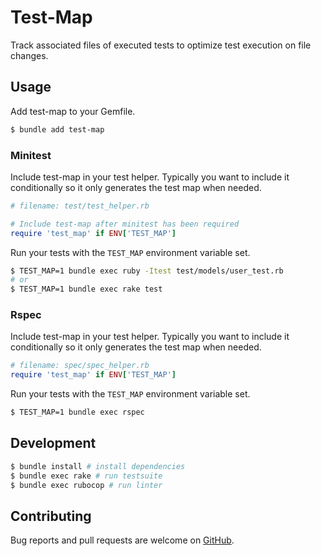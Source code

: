 
# Test-Map

Track associated files of executed tests to optimize test execution on file
changes.

## Usage

Add test-map to your Gemfile.

```sh
$ bundle add test-map
```

### Minitest

Include test-map in your test helper. Typically you want to include it
conditionally so it only generates the test map when needed.

```ruby
# filename: test/test_helper.rb

# Include test-map after minitest has been required
require 'test_map' if ENV['TEST_MAP']
```

Run your tests with the `TEST_MAP` environment variable set.

```sh
$ TEST_MAP=1 bundle exec ruby -Itest test/models/user_test.rb
# or
$ TEST_MAP=1 bundle exec rake test
```

### Rspec

Include test-map in your test helper. Typically you want to include it
conditionally so it only generates the test map when needed.

```ruby
# filename: spec/spec_helper.rb
require 'test_map' if ENV['TEST_MAP']
```

Run your tests with the `TEST_MAP` environment variable set.

```sh
$ TEST_MAP=1 bundle exec rspec
```

## Development

```sh
$ bundle install # install dependencies
$ bundle exec rake # run testsuite
$ bundle exec rubocop # run linter
```

## Contributing

Bug reports and pull requests are welcome on
[GitHub](https://github.com/unused/test-map).
